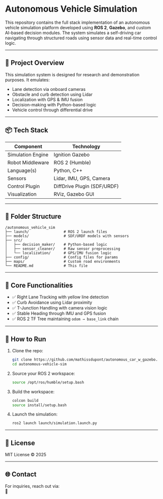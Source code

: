 # Autonomous Vehicle Simulation

This repository contains the full stack implementation of an autonomous vehicle simulation platform developed using **ROS 2**, **Gazebo**, and custom AI-based decision modules. The system simulates a self-driving car navigating through structured roads using sensor data and real-time control logic.

---

## 🚗 Project Overview

This simulation system is designed for research and demonstration purposes. It emulates:

- Lane detection via onboard cameras
- Obstacle and curb detection using Lidar
- Localization with GPS & IMU fusion
- Decision-making with Python-based logic
- Vehicle control through differential drive

---

## 📦 Tech Stack

| Component           | Technology                         |
|---------------------|-------------------------------------|
| Simulation Engine   | Ignition Gazebo                     |
| Robot Middleware    | ROS 2 (Humble)                      |
| Language(s)         | Python, C++                         |
| Sensors             | Lidar, IMU, GPS, Camera             |
| Control Plugin      | DiffDrive Plugin (SDF/URDF)         |
| Visualization       | RViz, Gazebo GUI                    |

---

## 📁 Folder Structure

```
/autonomous_vehicle_sim
├── launch/                # ROS 2 launch files
├── models/                # SDF/URDF models with sensors
├── src/
│   ├── decision_maker/    # Python-based logic
│   ├── sensor_cleaner/    # Raw sensor preprocessing
│   └── localization/      # GPS/IMU fusion logic
├── config/                # Config files for params
├── maps/                  # Custom road environments
└── README.md              # This file
```

---

## 🧠 Core Functionalities

- ✅ Right Lane Tracking with yellow line detection
- ✅ Curb Avoidance using Lidar proximity
- ✅ T-Junction Handling with camera vision logic
- ✅ Stable Heading through IMU and GPS fusion
- ✅ ROS 2 TF Tree maintaining `odom → base_link` chain

---

## 🧪 How to Run

1. Clone the repo:
   ```bash
   git clone https://github.com/mathissdupont/autonomous_car_w_gazebo.git
   cd autonomous-vehicle-sim
   ```

2. Source your ROS 2 workspace:
   ```bash
   source /opt/ros/humble/setup.bash
   ```

3. Build the workspace:
   ```bash
   colcon build
   source install/setup.bash
   ```

4. Launch the simulation:
   ```bash
   ros2 launch launch/simulation.launch.py
   ```

---

## 📄 License

MIT License © 2025

---

## 🌐 Contact

For inquiries, reach out via:  
📧 

